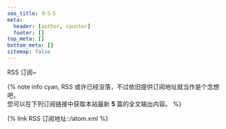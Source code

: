 ```yaml
---
seo_title: ＲＳＳ
meta:
  header: [author, counter]
  footer: []
top_meta: []
bottom_meta: []
sitemap: false
---
```


<p class="p center logo large">RSS 订阅~</p>

{% note info cyan, RSS 或许已经没落，不过依旧提供订阅地址就当作是个念想吧，<br>您可以在下列订阅链接中获取本站最新 **5** 篇的全文输出内容。 %}

{% link RSS 订阅地址::/atom.xml %}

<span class="p gray small right" id="artalk_visitors"><i class="fad fa-balloons fa-fw" style="display: inline-block;" aria-hidden="true"></i></span>
<div style="margin-top: -50px"></div>

